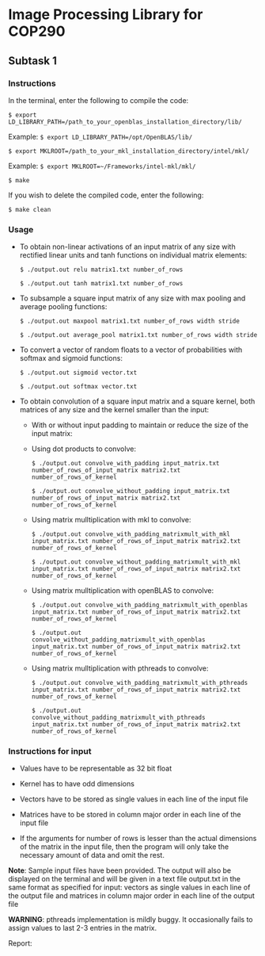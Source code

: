 # Image Processing Library for COP290


## Subtask 1


### Instructions

In the terminal, enter the following to compile the code:

  `$ export LD_LIBRARY_PATH=/path_to_your_openblas_installation_directory/lib/`

  Example: `$ export LD_LIBRARY_PATH=/opt/OpenBLAS/lib/`

  `$ export MKLROOT=/path_to_your_mkl_installation_directory/intel/mkl/`

  Example: `$ export MKLROOT=~/Frameworks/intel-mkl/mkl/`

  `$ make`

If you wish to delete the compiled code, enter the following:

  `$ make clean`


### Usage

   * To obtain non-linear activations of an input matrix of any size with rectified linear units and tanh functions on individual matrix elements:

      `$ ./output.out relu matrix1.txt number_of_rows`

      `$ ./output.out tanh matrix1.txt number_of_rows`

   * To subsample a square input matrix of any size with max pooling and average pooling functions:

       `$ ./output.out maxpool matrix1.txt number_of_rows width stride`

       `$ ./output.out average_pool matrix1.txt number_of_rows width stride`

   * To convert a vector of random floats to a vector of probabilities with softmax and sigmoid functions:

       `$ ./output.out sigmoid vector.txt`

       `$ ./output.out softmax vector.txt`

   * To obtain convolution of a square input matrix and a square kernel, both matrices of any size and the kernel smaller than the input:

     * With or without input padding to maintain or reduce the size of the input matrix:

      * Using dot products to convolve:

         `$ ./output.out convolve_with_padding input_matrix.txt number_of_rows_of_input_matrix matrix2.txt number_of_rows_of_kernel`

         `$ ./output.out convolve_without_padding input_matrix.txt number_of_rows_of_input_matrix matrix2.txt number_of_rows_of_kernel`

      * Using matrix mulltiplication with mkl to convolve:

         `$ ./output.out convolve_with_padding_matrixmult_with_mkl input_matrix.txt number_of_rows_of_input_matrix matrix2.txt number_of_rows_of_kernel`

         `$ ./output.out convolve_without_padding_matrixmult_with_mkl input_matrix.txt number_of_rows_of_input_matrix matrix2.txt number_of_rows_of_kernel`

       * Using matrix mulltiplication with openBLAS to convolve:

            `$ ./output.out convolve_with_padding_matrixmult_with_openblas input_matrix.txt number_of_rows_of_input_matrix matrix2.txt number_of_rows_of_kernel`

            `$ ./output.out convolve_without_padding_matrixmult_with_openblas input_matrix.txt number_of_rows_of_input_matrix matrix2.txt number_of_rows_of_kernel`

      * Using matrix mulltiplication with pthreads to convolve:

           `$ ./output.out convolve_with_padding_matrixmult_with_pthreads input_matrix.txt number_of_rows_of_input_matrix matrix2.txt number_of_rows_of_kernel`

           `$ ./output.out convolve_without_padding_matrixmult_with_pthreads input_matrix.txt number_of_rows_of_input_matrix matrix2.txt number_of_rows_of_kernel`

### Instructions for input

   * Values have to be representable as 32 bit float

   * Kernel has to have odd dimensions

   * Vectors have to be stored as single values in each line of the input file

   * Matrices have to be stored in column major order in each line of the input file

   * If the arguments for number of rows is lesser than the actual dimensions of the matrix in the input file, then the program will only take the necessary amount of data and omit the rest.

 **Note**: Sample input files have been provided. The output will also be displayed on the terminal and will be given in a text file output.txt in the same format as specified for input: vectors as single values in each line of the output file and matrices in column major order in each line of the output file

 **WARNING**: pthreads implementation is mildly buggy. It occasionally fails to assign values to last 2-3 entries in the matrix.


 Report:
